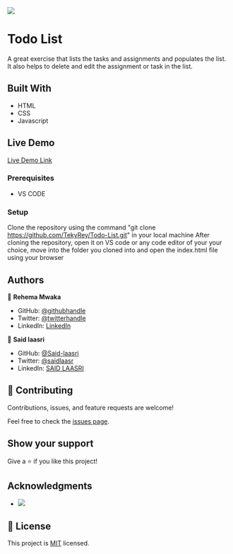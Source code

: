 ![](https://img.shields.io/badge/Microverse-blueviolet)
# Todo List

A great exercise that lists the tasks and assignments and populates the list. It also helps to delete and edit the assignment or task in the list.

## Built With

- HTML
- CSS
- Javascript

## Live Demo

[Live Demo Link]()



### Prerequisites
- VS CODE

### Setup
Clone the repository using the command "git clone https://github.com/TekyRey/Todo-List.git" in your local machine
After cloning the repository, open it on VS code or any code editor of your your choice, move into the folder you cloned into and open the index.html file using your browser

## Authors

👤 **Rehema Mwaka**

- GitHub: [@githubhandle](https://github.com/TekyRey)
- Twitter: [@twitterhandle](https://twitter.com/RehemaMwaka1)
- LinkedIn: [LinkedIn](https://www.linkedin.com/mwlite/in/rehema-mwaka-48a1801ab)

👤 **Said laasri**

- GitHub: [@Said-laasri](https://github.com/Said-laasri)
- Twitter: [@saidlaasr](https://twitter.com/saidlaasr)
- LinkedIn: [SAID LAASRI](https://www.linkedin.com/in/said-laasri-8a4367172/)

## 🤝 Contributing

Contributions, issues, and feature requests are welcome!

Feel free to check the [issues page](../../issues/).

## Show your support

Give a ⭐️ if you like this project!

## Acknowledgments

- ![](https://img.shields.io/badge/Microverse-blueviolet)

## 📝 License

This project is [MIT](./MIT.md) licensed.
